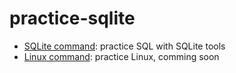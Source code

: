 # practice-sqlite
- [SQLite command](./SQL_command/): practice SQL with SQLite tools
- [Linux command]():  practice Linux, comming soon

